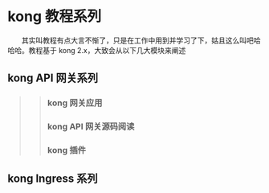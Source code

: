 # kong 教程系列
<p style="text-indent:2em">其实叫教程有点大言不惭了，只是在工作中用到并学习了下，姑且这么叫吧哈哈哈。教程基于 kong 2.x，大致会从以下几大模块来阐述
</p>

## kong API 网关系列
>>### kong 网关应用
>>### kong API 网关源码阅读
>>### kong 插件

## kong Ingress 系列
